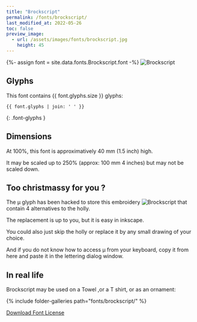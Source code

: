 ```yaml
---
title: "Brockscript"
permalink: /fonts/brockscript/
last_modified_at: 2022-05-26
toc: false
preview_image:
  - url: /assets/images/fonts/brockscript.jpg
    height: 45
---
```

{%- assign font = site.data.fonts.Brockscript.font -%}
![Brockscript](/assets/images/fonts/brockscript.jpg)

## Glyphs

This font contains  {{ font.glyphs.size }} glyphs:

```
{{ font.glyphs | join: ' ' }}
```
{: .font-glyphs }

## Dimensions

At 100%, this font  is  approximatively 40 mm (1.5  inch) high.

It may be  scaled up to 250% (approx:  100 mm 4 inches)  but may not be scaled down.

## Too  christmassy for you ?
The µ  glyph has been hacked to store this embroidery ![Brockscript](/assets/images/fonts/brockscriptmu.png)
that contain 4 alternatives to the holly. 

The replacement is up to you, but it is easy in inkscape.

You could also just skip the holly or replace it by any small drawing of your choice.

And if you do not know how to access µ from your keyboard,  copy it from here and paste it in the lettering  dialog window.

## In real life

Brockscript may be used on a Towel ,or a  T shirt, or as an ornament:

{% include folder-galleries path="fonts/brockscript/" %}


[Download Font License](https://github.com/inkstitch/inkstitch/tree/main/fonts/Brockscript/LICENSE)
